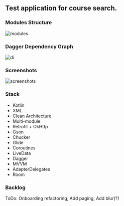 ## Test application for course search.

### Modules Structure
![modules](https://github.com/user-attachments/assets/7d5a7cdc-1ad2-4595-b8f6-f79981595e42)

### Dagger Dependency Graph
![di](https://github.com/user-attachments/assets/71de3251-61d6-4bef-8aaf-5aab0c405b56)

### Screenshots
![screenshots](https://github.com/user-attachments/assets/d144131c-f153-41d4-a214-59f207f53336)


### Stack
- Kotlin
- XML
- Clean Architecture
- Multi-module
- Retrofit + OkHttp
- Gson
- Chucker
- Glide
- Coroutines
- LiveData
- Dagger
- MVVM
- AdapterDelegates
- Room

### Backlog
ToDo: Onboarding refactoring, Add paging, Add blur(?)
